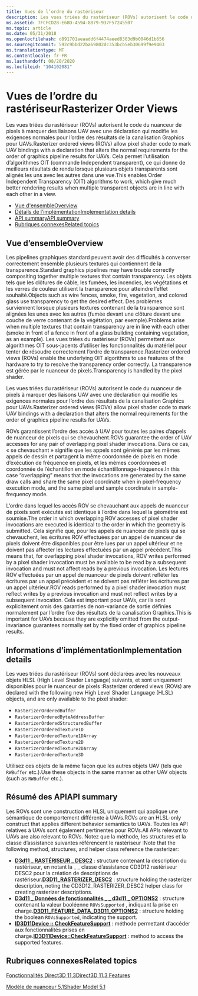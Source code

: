 ```yaml
---
title: Vues de l’ordre du rastériseur
description: Les vues triées du rastériseur (ROVs) autorisent le code du nuanceur de pixels à marquer des liaisons UAV avec une déclaration qui modifie les exigences normales pour l’ordre des résultats de la canalisation Graphics pour UAVs.
ms.assetid: 7FCFCD28-E68D-4594-8879-937F57245507
ms.topic: article
ms.date: 05/31/2018
ms.openlocfilehash: d891701aeaadd6f4474aeed8303d9b0046d1b656
ms.sourcegitcommit: 592c9bbd22ba69802dc353bcb5eb30699f9e9403
ms.translationtype: MT
ms.contentlocale: fr-FR
ms.lasthandoff: 08/20/2020
ms.locfileid: "104102081"
---
```

# <a name="rasterizer-order-views"></a><span data-ttu-id="68b73-103">Vues de l’ordre du rastériseur</span><span class="sxs-lookup"><span data-stu-id="68b73-103">Rasterizer Order Views</span></span>

<span data-ttu-id="68b73-104">Les vues triées du rastériseur (ROVs) autorisent le code du nuanceur de pixels à marquer des liaisons UAV avec une déclaration qui modifie les exigences normales pour l’ordre des résultats de la canalisation Graphics pour UAVs.</span><span class="sxs-lookup"><span data-stu-id="68b73-104">Rasterizer ordered views (ROVs) allow pixel shader code to mark UAV bindings with a declaration that alters the normal requirements for the order of graphics pipeline results for UAVs.</span></span> <span data-ttu-id="68b73-105">Cela permet l’utilisation d’algorithmes OIT (commande Independent transparent), ce qui donne de meilleurs résultats de rendu lorsque plusieurs objets transparents sont alignés les uns avec les autres dans une vue.</span><span class="sxs-lookup"><span data-stu-id="68b73-105">This enables Order Independent Transparency (OIT) algorithms to work, which give much better rendering results when multiple transparent objects are in line with each other in a view.</span></span>

-   [<span data-ttu-id="68b73-106">Vue d'ensemble</span><span class="sxs-lookup"><span data-stu-id="68b73-106">Overview</span></span>](#overview)
-   [<span data-ttu-id="68b73-107">Détails de l’implémentation</span><span class="sxs-lookup"><span data-stu-id="68b73-107">Implementation details</span></span>](#implementation-details)
-   [<span data-ttu-id="68b73-108">API summary</span><span class="sxs-lookup"><span data-stu-id="68b73-108">API summary</span></span>](#api-summary)
-   [<span data-ttu-id="68b73-109">Rubriques connexes</span><span class="sxs-lookup"><span data-stu-id="68b73-109">Related topics</span></span>](#related-topics)

## <a name="overview"></a><span data-ttu-id="68b73-110">Vue d’ensemble</span><span class="sxs-lookup"><span data-stu-id="68b73-110">Overview</span></span>

<span data-ttu-id="68b73-111">Les pipelines graphiques standard peuvent avoir des difficultés à converser correctement ensemble plusieurs textures qui contiennent de la transparence.</span><span class="sxs-lookup"><span data-stu-id="68b73-111">Standard graphics pipelines may have trouble correctly compositing together multiple textures that contain transparency.</span></span> <span data-ttu-id="68b73-112">Les objets tels que les clôtures de câble, les fumées, les incendies, les végétations et les verres de couleur utilisent la transparence pour atteindre l’effet souhaité.</span><span class="sxs-lookup"><span data-stu-id="68b73-112">Objects such as wire fences, smoke, fire, vegetation, and colored glass use transparency to get the desired effect.</span></span> <span data-ttu-id="68b73-113">Des problèmes surviennent lorsque plusieurs textures contenant de la transparence sont alignées les unes avec les autres (fumée devant une clôture devant une couche de verre contenant de la végétation, par exemple).</span><span class="sxs-lookup"><span data-stu-id="68b73-113">Problems arise when multiple textures that contain transparency are in line with each other (smoke in front of a fence in front of a glass building containing vegetation, as an example).</span></span> <span data-ttu-id="68b73-114">Les vues triées du rastériseur (ROVs) permettent aux algorithmes OIT sous-jacents d’utiliser les fonctionnalités du matériel pour tenter de résoudre correctement l’ordre de transparence.</span><span class="sxs-lookup"><span data-stu-id="68b73-114">Rasterizer ordered views (ROVs) enable the underlying OIT algorithms to use features of the hardware to try to resolve the transparency order correctly.</span></span> <span data-ttu-id="68b73-115">La transparence est gérée par le nuanceur de pixels.</span><span class="sxs-lookup"><span data-stu-id="68b73-115">Transparency is handled by the pixel shader.</span></span>

<span data-ttu-id="68b73-116">Les vues triées du rastériseur (ROVs) autorisent le code du nuanceur de pixels à marquer des liaisons UAV avec une déclaration qui modifie les exigences normales pour l’ordre des résultats de la canalisation Graphics pour UAVs.</span><span class="sxs-lookup"><span data-stu-id="68b73-116">Rasterizer ordered views (ROVs) allow pixel shader code to mark UAV bindings with a declaration that alters the normal requirements for the order of graphics pipeline results for UAVs.</span></span>

<span data-ttu-id="68b73-117">ROVs garantissent l’ordre des accès à UAV pour toutes les paires d’appels de nuanceur de pixels qui se chevauchent.</span><span class="sxs-lookup"><span data-stu-id="68b73-117">ROVs guarantee the order of UAV accesses for any pair of overlapping pixel shader invocations.</span></span> <span data-ttu-id="68b73-118">Dans ce cas, « se chevauchant » signifie que les appels sont générés par les mêmes appels de dessin et partagent la même coordonnée de pixels en mode d’exécution de fréquence en pixels, et les mêmes coordonnées et coordonnée de l’échantillon en mode échantillonnage-fréquence.</span><span class="sxs-lookup"><span data-stu-id="68b73-118">In this case “overlapping” means that the invocations are generated by the same draw calls and share the same pixel coordinate when in pixel-frequency execution mode, and the same pixel and sample coordinate in sample-frequency mode.</span></span>

<span data-ttu-id="68b73-119">L’ordre dans lequel les accès ROV se chevauchant aux appels de nuanceur de pixels sont exécutés est identique à l’ordre dans lequel la géométrie est soumise.</span><span class="sxs-lookup"><span data-stu-id="68b73-119">The order in which overlapping ROV accesses of pixel shader invocations are executed is identical to the order in which the geometry is submitted.</span></span> <span data-ttu-id="68b73-120">Cela signifie que, pour les appels de nuanceur de pixels qui se chevauchent, les écritures ROV effectuées par un appel de nuanceur de pixels doivent être disponibles pour être lues par un appel ultérieur et ne doivent pas affecter les lectures effectuées par un appel précédent.</span><span class="sxs-lookup"><span data-stu-id="68b73-120">This means that, for overlapping pixel shader invocations, ROV writes performed by a pixel shader invocation must be available to be read by a subsequent invocation and must not affect reads by a previous invocation.</span></span> <span data-ttu-id="68b73-121">Les lectures ROV effectuées par un appel de nuanceur de pixels doivent refléter les écritures par un appel précédent et ne doivent pas refléter les écritures par un appel ultérieur.</span><span class="sxs-lookup"><span data-stu-id="68b73-121">ROV reads performed by a pixel shader invocation must reflect writes by a previous invocation and must not reflect writes by a subsequent invocation.</span></span> <span data-ttu-id="68b73-122">Cela est important pour UAVs, car ils sont explicitement omis des garanties de non-variance de sortie définies normalement par l’ordre fixe des résultats de la canalisation Graphics.</span><span class="sxs-lookup"><span data-stu-id="68b73-122">This is important for UAVs because they are explicitly omitted from the output-invariance guarantees normally set by the fixed order of graphics pipeline results.</span></span>

## <a name="implementation-details"></a><span data-ttu-id="68b73-123">Informations d’implémentation</span><span class="sxs-lookup"><span data-stu-id="68b73-123">Implementation details</span></span>

<span data-ttu-id="68b73-124">Les vues triées du rastériseur (ROVs) sont déclarées avec les nouveaux objets HLSL (High Level Shader Language) suivants, et sont uniquement disponibles pour le nuanceur de pixels :</span><span class="sxs-lookup"><span data-stu-id="68b73-124">Rasterizer ordered views (ROVs) are declared with the following new High Level Shader Language (HLSL) objects, and are only available to the pixel shader:</span></span>

-   `RasterizerOrderedBuffer`
-   `RasterizerOrderedByteAddressBuffer`
-   `RasterizerOrderedStructuredBuffer`
-   `RasterizerOrderedTexture1D`
-   `RasterizerOrderedTexture1DArray`
-   `RasterizerOrderedTexture2D`
-   `RasterizerOrderedTexture2DArray`
-   `RasterizerOrderedTexture3D`

<span data-ttu-id="68b73-125">Utilisez ces objets de la même façon que les autres objets UAV (tels que `RWBuffer` etc.).</span><span class="sxs-lookup"><span data-stu-id="68b73-125">Use these objects in the same manner as other UAV objects (such as `RWBuffer` etc.).</span></span>

## <a name="api-summary"></a><span data-ttu-id="68b73-126">Résumé des API</span><span class="sxs-lookup"><span data-stu-id="68b73-126">API summary</span></span>

<span data-ttu-id="68b73-127">Les ROVs sont une construction en HLSL uniquement qui applique une sémantique de comportement différente à UAVs.</span><span class="sxs-lookup"><span data-stu-id="68b73-127">ROVs are an HLSL-only construct that applies different behavior semantics to UAVs.</span></span> <span data-ttu-id="68b73-128">Toutes les API relatives à UAVs sont également pertinentes pour ROVs.</span><span class="sxs-lookup"><span data-stu-id="68b73-128">All APIs relevant to UAVs are also relevant to ROVs.</span></span> <span data-ttu-id="68b73-129">Notez que la méthode, les structures et la classe d’assistance suivantes référencent le rastériseur :</span><span class="sxs-lookup"><span data-stu-id="68b73-129">Note that the following method, structures, and helper class reference the rasterizer:</span></span>

-   <span data-ttu-id="68b73-130">[**D3d11 \_ RASTÉRISEUR \_ DESC2**](/windows/desktop/api/D3D11_3/ns-d3d11_3-cd3d11_rasterizer_desc2) : structure contenant la description du rastériseur, en notant la \_ \_ classe d’assistance CD3D12 rastériseur DESC2 pour la création de descriptions de rastériseur.</span><span class="sxs-lookup"><span data-stu-id="68b73-130">[**D3D11\_RASTERIZER\_DESC2**](/windows/desktop/api/D3D11_3/ns-d3d11_3-cd3d11_rasterizer_desc2) : structure holding the rasterizer description, noting the CD3D12\_RASTERIZER\_DESC2 helper class for creating rasterizer descriptions.</span></span>
-   <span data-ttu-id="68b73-131">[**D3d11 \_ Données de fonctionnalités \_ \_ d3d11 \_ OPTIONS2**](/windows/desktop/api/D3D11/ns-d3d11-d3d11_feature_data_d3d11_options2) : structure contenant la valeur booléenne `ROVsSupported` , indiquant la prise en charge.</span><span class="sxs-lookup"><span data-stu-id="68b73-131">[**D3D11\_FEATURE\_DATA\_D3D11\_OPTIONS2**](/windows/desktop/api/D3D11/ns-d3d11-d3d11_feature_data_d3d11_options2) : structure holding the boolean `ROVsSupported`, indicating the support.</span></span>
-   <span data-ttu-id="68b73-132">[**ID3D11Device :: CheckFeatureSupport**](/windows/desktop/api/D3D11/nf-d3d11-id3d11device-checkfeaturesupport) : méthode permettant d’accéder aux fonctionnalités prises en charge.</span><span class="sxs-lookup"><span data-stu-id="68b73-132">[**ID3D11Device::CheckFeatureSupport**](/windows/desktop/api/D3D11/nf-d3d11-id3d11device-checkfeaturesupport) : method to access the supported features.</span></span>

## <a name="related-topics"></a><span data-ttu-id="68b73-133">Rubriques connexes</span><span class="sxs-lookup"><span data-stu-id="68b73-133">Related topics</span></span>

<dl> <dt>

[<span data-ttu-id="68b73-134">Fonctionnalités Direct3D 11,3</span><span class="sxs-lookup"><span data-stu-id="68b73-134">Direct3D 11.3 Features</span></span>](direct3d-11-3-features.md)
</dt> <dt>

[<span data-ttu-id="68b73-135">Modèle de nuanceur 5,1</span><span class="sxs-lookup"><span data-stu-id="68b73-135">Shader Model 5.1</span></span>](/windows/desktop/direct3dhlsl/shader-model-5-1)
</dt> </dl>

 

 